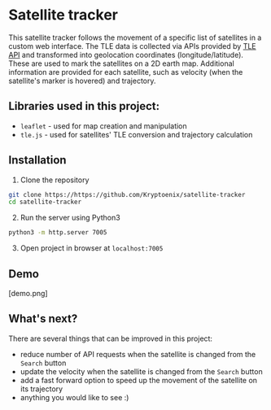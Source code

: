 # Satellite tracker

This satellite tracker follows the movement of a specific list of satellites in a custom web interface. The TLE data is collected via APIs provided by [TLE API](https://tle.ivanstanojevic.me/) and transformed into geolocation coordinates (longitude/latitude). These are used to mark the satellites on a 2D earth map. Additional information are provided for each satellite, such as velocity (when the satellite's marker is hovered) and trajectory.

## Libraries used in this project:

- `leaflet`       - used for map creation and manipulation
- `tle.js`        - used for satellites' TLE conversion and trajectory calculation

## Installation

1. Clone the repository
```bash
git clone https://https://github.com/Kryptoenix/satellite-tracker
cd satellite-tracker
```
2. Run the server using Python3
```bash
python3 -m http.server 7005
```
3. Open project in browser at `localhost:7005`

## Demo 

[demo.png]

## What's next?

There are several things that can be improved in this project:
- reduce number of API requests when the satellite is changed from the `Search` button
- update the velocity when the satellite is changed from the `Search` button
- add a fast forward option to speed up the movement of the satellite on its trajectory
- anything you would like to see :) 
